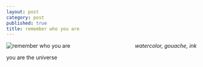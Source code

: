 ```yaml
---
layout: post
category: post
published: true
title: remember who you are
---
```

![remember who you are]({{site.baseurl}}/media/y0u.jpeg)
<span class='date' style='float:right;'>*watercolor, gouache, ink*</span>




you are the universe
